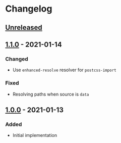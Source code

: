 # Changelog

## [Unreleased][]

## [1.1.0][] - 2021-01-14

### Changed

-   Use `enhanced-resolve` resolver for `postcss-import`

### Fixed

-   Resolving paths when source is `data`

## [1.0.0][] - 2021-01-13

### Added

-   Initial implementation

[1.0.0]: https://github.com/niksy/sass-module-resolve-importer/tree/v1.0.0
[unreleased]:
	https://github.com/niksy/sass-module-resolve-importer/compare/v1.1.0...HEAD
[1.1.0]: https://github.com/niksy/sass-module-resolve-importer/tree/v1.1.0
